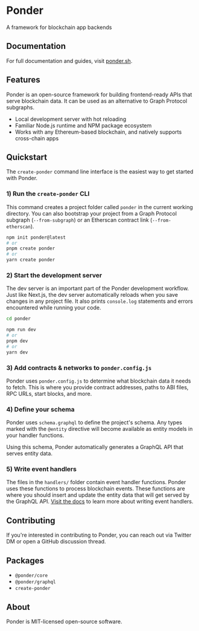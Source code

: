 # Ponder

A framework for blockchain app backends

## Documentation

For full documentation and guides, visit [ponder.sh](https://ponder.sh).

## Features

Ponder is an open-source framework for building frontend-ready APIs that serve blockchain data. It can be used as an alternative to Graph Protocol subgraphs.

- Local development server with hot reloading
- Familiar Node.js runtime and NPM package ecosystem
- Works with any Ethereum-based blockchain, and natively supports cross-chain apps

## Quickstart

The `create-ponder` command line interface is the easiest way to get started with Ponder.

### 1) Run the `create-ponder` CLI

This command creates a project folder called `ponder` in the current working directory. You can also bootstrap your project from a Graph Protocol subgraph (`--from-subgraph`) or an Etherscan contract link (`--from-etherscan`).

```bash
npm init ponder@latest
# or
pnpm create ponder
# or
yarn create ponder
```

### 2) Start the development server

The dev server is an important part of the Ponder development workflow. Just like Next.js, the dev server automatically reloads when you save changes in any project file. It also prints `console.log` statements and errors encountered while running your code.

```bash
cd ponder
```

```bash
npm run dev
# or
pnpm dev
# or
yarn dev
```

### 3) Add contracts & networks to `ponder.config.js`

Ponder uses `ponder.config.js` to determine what blockchain data it needs to fetch. This is where you provide contract addresses, paths to ABI files, RPC URLs, start blocks, and more.

### 4) Define your schema

Ponder uses `schema.graphql` to define the project's schema. Any types marked with the `@entity` directive will become available as entity models in your handler functions.

Using this schema, Ponder automatically generates a GraphQL API that serves entity data.

### 5) Write event handlers

The files in the `handlers/` folder contain event handler functions. Ponder uses these functions to process blockchain events. These functions are where you should insert and update the entity data that will get served by the GraphQL API. [Visit the docs](https://ponder.sh) to learn more about writing event handlers.

## Contributing

If you're interested in contributing to Ponder, you can reach out via Twitter DM or open a GitHub discussion thread.

## Packages

- `@ponder/core`
- `@ponder/graphql`
- `create-ponder`

## About

Ponder is MIT-licensed open-source software.
